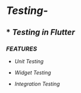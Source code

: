 # _Testing-_
## * _Testing in Flutter_

### _FEATURES_

 - _Unit Testing_

 - _Widget Testing_

 - _Integration Testing_
